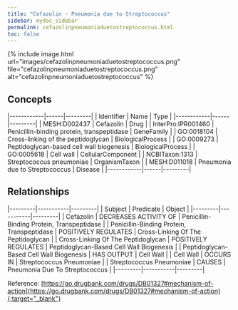 ```yaml
---
title: "Cefazolin - Pneumonia due to Streptococcus"
sidebar: mydoc_sidebar
permalink: cefazolinpneumoniaduetostreptococcus.html
toc: false 
---
```


{% include image.html url="images/cefazolinpneumoniaduetostreptococcus.png" file="cefazolinpneumoniaduetostreptococcus.png" alt="cefazolinpneumoniaduetostreptococcus" %}

## Concepts

|------------|------|---------|
| Identifier | Name | Type    |
|------------|------|---------|
| MESH:D002437 | Cefazolin | Drug |
| InterPro:IPR001460 | Penicillin-binding protein, transpeptidase | GeneFamily |
| GO:0018104 | Cross-linking of the peptidoglycan | BiologicalProcess |
| GO:0009273 | Peptidoglycan-based cell wall biogenesis | BiologicalProcess |
| GO:0005618 | Cell wall | CellularComponent |
| NCBITaxon:1313 | Streptococcus pneumoniae | OrganismTaxon |
| MESH:D011018 | Pneumonia due to Streptococcus | Disease |
|------------|------|---------|

## Relationships

|---------|-----------|---------|
| Subject | Predicate | Object  |
|---------|-----------|---------|
| Cefazolin | DECREASES ACTIVITY OF | Penicillin-Binding Protein, Transpeptidase |
| Penicillin-Binding Protein, Transpeptidase | POSITIVELY REGULATES | Cross-Linking Of The Peptidoglycan |
| Cross-Linking Of The Peptidoglycan | POSITIVELY REGULATES | Peptidoglycan-Based Cell Wall Biogenesis |
| Peptidoglycan-Based Cell Wall Biogenesis | HAS OUTPUT | Cell Wall |
| Cell Wall | OCCURS IN | Streptococcus Pneumoniae |
| Streptococcus Pneumoniae | CAUSES | Pneumonia Due To Streptococcus |
|---------|-----------|---------|

Reference: [https://go.drugbank.com/drugs/DB01327#mechanism-of-action](https://go.drugbank.com/drugs/DB01327#mechanism-of-action){:target="_blank"}